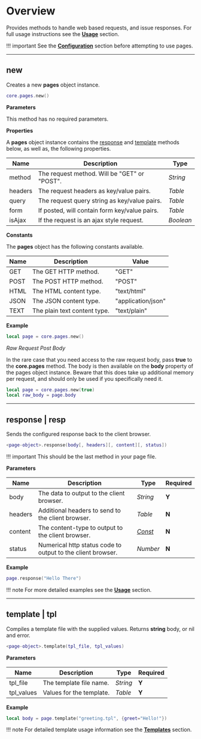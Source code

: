 # Overview

Provides methods to handle web based requests, and issue responses. For full usage instructions see the __[Usage](/pages-guide/usage/)__ section.

!!! important
    See the __[Configuration](/pages-guide/config/)__ section before attempting to use pages.

---

## new

Creates a new __pages__ object instance.

```lua
core.pages.new()
```

__Parameters__

This method has no required parameters.

__Properties__

A __pages__ object instance contains the [response](#response-resp) and [template](#template-tpl) methods below, as well as, the following properties.

|Name|Description|Type|
|----|-----------|----|
|method|The request method. Will be "GET" or "POST".|_String_|
|headers|The request headers as key/value pairs.|_Table_|
|query|The request query string as key/value pairs.|_Table_|
|form|If posted, will contain form key/value pairs.|_Table_|
|isAjax|If the request is an ajax style request.|_Boolean_|

__Constants__

The __pages__ object has the following constants available.

|Name|Description|Value|
|----|-----------|----|
|GET|The GET HTTP method.|"GET"|
|POST|The POST HTTP method.|"POST"|
|HTML|The HTML content type.|"text/html"|
|JSON|The JSON content type.|"application/json"|
|TEXT|The plain text content type.|"text/plain"|

__Example__

```lua
local page = core.pages.new()
```

_Raw Request Post Body_

In the rare case that you need access to the raw request body, pass __true__ to the __core.pages__ method. The body is then available on the __body__ property of the pages object instance. Beware that this does take up additional memory per request, and should only be used if you specifically need it.

```lua
local page = core.pages.new(true)
local raw_body = page.body
```

---

## response | resp

Sends the configured response back to the client browser. 

```lua
<page-object>.response(body[, headers][, content][, status])
```

!!! important
    This should be the last method in your page file.

__Parameters__

|Name|Description|Type|Required|
|----|-----------|----|--------|
|body|The data to output to the client browser.|_String_|__Y__|
|headers|Additional headers to send to the client browser.|_Table_|__N__|
|content|The content-type to output to the client browser.|_[Const](#corepages)_|__N__|
|status|Numerical http status code to output to the client browser.|_Number_|__N__|

__Example__

```lua
page.response("Hello There")
```

!!! note
    For more detailed examples see the __[Usage](/pages-guide/usage/)__ section.

---

## template | tpl

Compiles a template file with the supplied values. Returns __string__ body, or nil and error.

```lua
<page-object>.template(tpl_file, tpl_values)
```

__Parameters__

|Name|Description|Type|Required|
|----|-----------|----|--------|
|tpl_file|The template file name.|_String_|__Y__|
|tpl_values|Values for the template.|_Table_|__Y__|

__Example__

```lua
local body = page.template("greeting.tpl", {greet="Hello!"})
```

!!! note
    For detailed template usage information see the __[Templates](/pages-guide/templates/)__ section.
